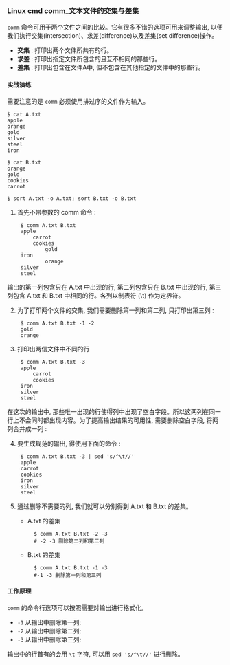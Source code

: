 ### Linux cmd comm_文本文件的交集与差集

`comm` 命令可用于两个文件之间的比较。它有很多不错的选项可用来调整输出, 以便我们执行交集(intersection)、求差(difference)以及差集(set difference)操作。

- **交集** : 打印出两个文件所共有的行。
- **求差** : 打印出指定文件所包含的且互不相同的那些行。
- **差集** : 打印出包含在文件A中, 但不包含在其他指定的文件中的那些行。

#### 实战演练

需要注意的是 `comm` 必须使用排过序的文件作为输入。

    $ cat A.txt
    apple
    orange
    gold
    silver
    steel
    iron
    
    $ cat B.txt
    orange
    gold
    cookies
    carrot
    
    $ sort A.txt -o A.txt; sort B.txt -o B.txt
    
1. 首先不带参数的 comm 命令 : 
    
        $ comm A.txt B.txt
        apple
        	carrot
        	cookies
        		gold
        iron
        		orange
        silver
        steel
    
输出的第一列包含只在 A.txt 中出现的行, 第二列包含只在 B.txt 中出现的行, 第三列包含 A.txt 和 B.txt 中相同的行。各列以制表符 (\t) 作为定界符。

2. 为了打印两个文件的交集, 我们需要删除第一列和第二列, 只打印出第三列 : 

        $ comm A.txt B.txt -1 -2
        gold 
        orange
    
3. 打印出两信文件中不同的行

        $ comm A.txt B.txt -3
        apple
        	carrot
        	cookies
        iron
        silver
        steel
    
在这次的输出中, 那些唯一出现的行使得列中出现了空白字段。所以这两列在同一行上不会同时都出现内容。为了提高输出结果的可用性, 需要删除空白字段, 将两列合并成一列 : 

4. 要生成规范的输出, 得使用下面的命令 : 
    
        $ comm A.txt B.txt -3 | sed 's/^\t//'
        apple
    	carrot
    	cookies
        iron
        silver
        steel
        
5. 通过删除不需要的列, 我们就可以分别得到 A.txt 和 B.txt 的差集。

    - A.txt 的差集
        
            $ comm A.txt B.txt -2 -3
            # -2 -3 删除第二列和第三列
            
    - B.txt 的差集
    
            $ comm A.txt B.txt -1 -3 
            #-1 -3 删除第一列和第三列
            
#### 工作原理

`comm` 的命令行选项可以按照需要对输出进行格式化, 

- `-1` 从输出中删除第一列;
- `-2` 从输出中删除第二列;
- `-3` 从输出中删除第三列;

输出中的行首有的会用 `\t` 字符, 可以用 `sed 's/^\t//'` 进行删除。

 
   
    